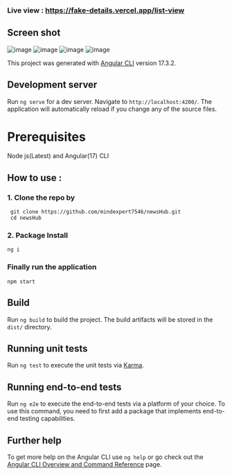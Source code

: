 ### Live view : https://fake-details.vercel.app/list-view
## Screen shot 
![image](https://github.com/mindexpert7546/newsHub/assets/89348788/18f099a0-f10a-4dc8-96f5-bc5ac7234423)
![image](https://github.com/mindexpert7546/newsHub/assets/89348788/2bfa904f-5a72-4ab8-96be-ce580755022b)
![image](https://github.com/mindexpert7546/newsHub/assets/89348788/f1caef5d-2aec-4e63-9453-3d30b9975c82)
![image](https://github.com/mindexpert7546/newsHub/assets/89348788/1ecbc3b6-1c46-48ee-a754-96594dbce9dd)





This project was generated with [Angular CLI](https://github.com/angular/angular-cli) version 17.3.2.

## Development server

Run `ng serve` for a dev server. Navigate to `http://localhost:4200/`. The application will automatically reload if you change any of the source files.

# Prerequisites
Node js(Latest) and Angular(17) CLI
## How to use :

### 1. Clone the repo by 
 ```
  git clone https://github.com/mindexpert7546/newsHub.git
  cd newsHub
```
### 2. Package Install 
```
ng i
```
### Finally run the application 
```
npm start
```
## Build

Run `ng build` to build the project. The build artifacts will be stored in the `dist/` directory.

## Running unit tests

Run `ng test` to execute the unit tests via [Karma](https://karma-runner.github.io).

## Running end-to-end tests

Run `ng e2e` to execute the end-to-end tests via a platform of your choice. To use this command, you need to first add a package that implements end-to-end testing capabilities.

## Further help

To get more help on the Angular CLI use `ng help` or go check out the [Angular CLI Overview and Command Reference](https://angular.io/cli) page.
